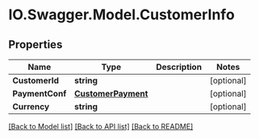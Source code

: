 # IO.Swagger.Model.CustomerInfo
## Properties

Name | Type | Description | Notes
------------ | ------------- | ------------- | -------------
**CustomerId** | **string** |  | [optional] 
**PaymentConf** | [**CustomerPayment**](CustomerPayment.md) |  | [optional] 
**Currency** | **string** |  | [optional] 

[[Back to Model list]](../README.md#documentation-for-models) [[Back to API list]](../README.md#documentation-for-api-endpoints) [[Back to README]](../README.md)

